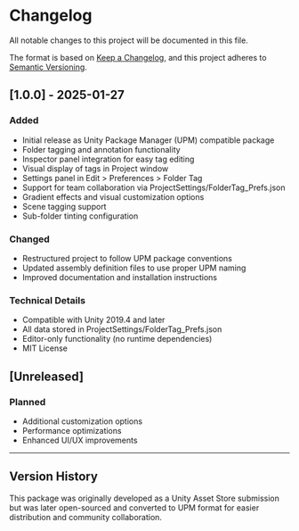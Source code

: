 # Changelog

All notable changes to this project will be documented in this file.

The format is based on [Keep a Changelog](https://keepachangelog.com/en/1.0.0/),
and this project adheres to [Semantic Versioning](https://semver.org/spec/v2.0.0.html).

## [1.0.0] - 2025-01-27

### Added
- Initial release as Unity Package Manager (UPM) compatible package
- Folder tagging and annotation functionality
- Inspector panel integration for easy tag editing
- Visual display of tags in Project window
- Settings panel in Edit > Preferences > Folder Tag
- Support for team collaboration via ProjectSettings/FolderTag_Prefs.json
- Gradient effects and visual customization options
- Scene tagging support
- Sub-folder tinting configuration

### Changed
- Restructured project to follow UPM package conventions
- Updated assembly definition files to use proper UPM naming
- Improved documentation and installation instructions

### Technical Details
- Compatible with Unity 2019.4 and later
- All data stored in ProjectSettings/FolderTag_Prefs.json
- Editor-only functionality (no runtime dependencies)
- MIT License

## [Unreleased]

### Planned
- Additional customization options
- Performance optimizations
- Enhanced UI/UX improvements

---

## Version History

This package was originally developed as a Unity Asset Store submission but was later open-sourced and converted to UPM format for easier distribution and community collaboration. 
